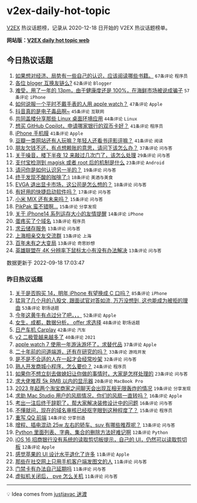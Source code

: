# v2ex-daily-hot-topic

[V2EX](https://www.v2ex.com/) 热议话题榜，记录从 2020-12-18 日开始的 V2EX 热议话题榜单。

**网站版：[V2EX daily hot topic web](https://boojack.github.io/v2ex-daily-hot-topic-web/)**

## 今日热议话题

<!-- TODAY BEGIN -->

1. [如果想对经济、局势有一些自己的认识，应该阅读哪些书籍。](https://www.v2ex.com/t/881086) `67条评论` `程序员`
1. [各位 bloger 互换友链么?](https://www.v2ex.com/t/880945) `62条评论` `Blogger`
1. [难受，用了一年的 13pm，由于健康度还是 100%，在海鲜市场被说成骗子](https://www.v2ex.com/t/881004) `57条评论` `iPhone`
1. [如何说服一个平时不戴手表的人用 apple watch？](https://www.v2ex.com/t/880950) `47条评论` `Apple`
1. [抖音真的是电子毒品啊~](https://www.v2ex.com/t/881063) `45条评论` `互联网`
1. [共同盖楼分享那些 Linux 桌面环境应用](https://www.v2ex.com/t/880985) `44条评论` `Linux`
1. [想买 GitHub Copilot，申请哪家银行的双币卡好？](https://www.v2ex.com/t/880961) `41条评论` `程序员`
1. [iPhone 手机膜](https://www.v2ex.com/t/880975) `41条评论` `Apple`
1. [豆瓣一类网站还有人玩嘛？年轻人还看书评影评嘛？](https://www.v2ex.com/t/880990) `41条评论` `阅读`
1. [朋友欠钱不还，有点想赖账的意思，请问下该怎么办？](https://www.v2ex.com/t/881075) `37条评论` `问与答`
1. [关于噪音，楼下半夜 12 来敲过几次门了，该怎么处理](https://www.v2ex.com/t/881095) `29条评论` `问与答`
1. [支付宝检测到 magisk 或者 root 后的机制是什么](https://www.v2ex.com/t/881082) `23条评论` `Android`
1. [请问你是如何认识另一半的？](https://www.v2ex.com/t/881062) `19条评论` `问与答`
1. [终于发现不酸的咖啡了:)](https://www.v2ex.com/t/881074) `18条评论` `美酒与美食`
1. [EVGA 退出显卡市场，这公司是怎么想的？](https://www.v2ex.com/t/880996) `18条评论` `问与答`
1. [有好用的快捷启动软件吗？](https://www.v2ex.com/t/881088) `17条评论` `问与答`
1. [小米 MIX 还有未来吗？](https://www.v2ex.com/t/881044) `15条评论` `问与答`
1. [PikPak 蛮不错啊...](https://www.v2ex.com/t/880963) `15条评论` `分享发现`
1. [关于 iPhone14 系列运存大小的友情提醒](https://www.v2ex.com/t/881040) `14条评论` `iPhone`
1. [蛋疼买了个域名](https://www.v2ex.com/t/881103) `13条评论` `程序员`
1. [求云储存服务](https://www.v2ex.com/t/881085) `13条评论` `问与答`
1. [上海相亲交友交流群](https://www.v2ex.com/t/881027) `13条评论` `上海`
1. [百年未有之大变局](https://www.v2ex.com/t/881001) `13条评论` `奇思妙想`
1. [英雄联盟在 4K 分辨率下鼠标太小有没有办法解决](https://www.v2ex.com/t/880955) `13条评论` `问与答`

数据更新于 2022-09-18 17:03:47

<!-- TODAY END -->

### 昨日热议话题

<!-- YESTERDAY BEGIN -->

1. [关于是否购买 14，明年 iPhone 有望换成 C 口吗？](https://www.v2ex.com/t/880850) `85条评论` `iPhone`
1. [猛背了几个月的八股文, 跟面试官对答如流, 万万没想到, 这也能成为被拒的理由](https://www.v2ex.com/t/880727) `53条评论` `职场话题`
1. [今年这黄牛有点过分了吧，，，](https://www.v2ex.com/t/880778) `52条评论` `Apple`
1. [女生，成都，数据分析， offer 求选择](https://www.v2ex.com/t/880766) `48条评论` `职场话题`
1. [日产车机 Carplay](https://www.v2ex.com/t/880771) `42条评论` `汽车`
1. [v2 二极管越来越多了](https://www.v2ex.com/t/880802) `40条评论` `2021`
1. [apple watch 7 使用一年游泳游坏了，求替代品](https://www.v2ex.com/t/880807) `37条评论` `Apple`
1. [二十年前的问道端游，还有在研究的吗？](https://www.v2ex.com/t/880761) `33条评论` `游戏开发`
1. [是不是不合适的人在一起才会经常吵架](https://www.v2ex.com/t/880853) `32条评论` `问与答`
1. [熟人开发商城小程序，怎么要价？](https://www.v2ex.com/t/880786) `24条评论` `程序员`
1. [如果你不想立刻去做媳妇让你做的事情时，大家是怎样处理的](https://www.v2ex.com/t/880897) `23条评论` `问与答`
1. [求大佬推荐 5k RMB 以内的显示器](https://www.v2ex.com/t/880852) `20条评论` `MacBook Pro`
1. [2023 年起两个淘宝商家之间聊天会出现互相无限轰炸的情况](https://www.v2ex.com/t/880749) `19条评论` `分享发现`
1. [求助 Mac Studio 用户的风扇情况，你们的风扇一直转吗？](https://www.v2ex.com/t/880896) `16条评论` `Apple`
1. [考出一注后终于辞职了，帮大家解决装修设计中的问题](https://www.v2ex.com/t/880894) `16条评论` `问与答`
1. [不懂就问，现在的域名审核已经抠字眼到这种程度了？](https://www.v2ex.com/t/880814) `15条评论` `程序员`
1. [重写 QQ 前端](https://www.v2ex.com/t/880869) `14条评论` `分享创造`
1. [增程、插电混动 25w 左右的轿车、suv 有哪些推荐呢？](https://www.v2ex.com/t/880764) `13条评论` `问与答`
1. [Python 里面列表、字典、集合的删除方法好难记啊](https://www.v2ex.com/t/880885) `12条评论` `Python`
1. [iOS 16 招商银行没有系统的读取剪切板提示，自己的 UI，仍然可以读取剪切板](https://www.v2ex.com/t/880765) `12条评论` `Apple`
1. [感觉苹果的 UI 设计水平退化了许多](https://www.v2ex.com/t/880892) `11条评论` `Apple`
1. [那些在社交网上只用手机客户端发图文的人](https://www.v2ex.com/t/880834) `11条评论` `问与答`
1. [门禁卡有办法自己延期吗](https://www.v2ex.com/t/880833) `11条评论` `问与答`
1. [虚拟机关闭后， pve 怎么关机](https://www.v2ex.com/t/880817) `11条评论` `问与答`

<!-- YESTERDAY END -->

---

💡 Idea comes from [justjavac 迷渡](https://github.com/justjavac/)
